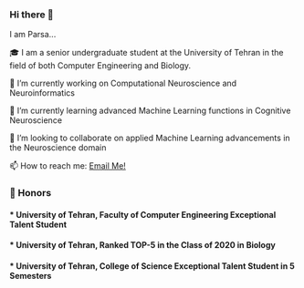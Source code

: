 ### Hi there 👋

I am Parsa...

:mortar_board: I am a senior undergraduate student at the University of Tehran in the field of both Computer Engineering and Biology.

🔭 I’m currently working on Computational Neuroscience and Neuroinformatics

🌱 I’m currently learning advanced Machine Learning functions in Cognitive Neuroscience

👯 I’m looking to collaborate on applied Machine Learning advancements in the Neuroscience domain

📫 How to reach me: [Email Me!](mailto:parsamadinei@gmail.com)

### 🚀 Honors
#### * University of Tehran, Faculty of Computer Engineering Exceptional Talent Student
#### * University of Tehran, Ranked TOP-5 in the Class of 2020 in Biology
#### * University of Tehran, College of Science Exceptional Talent Student in 5 Semesters

<!--
**pmadinei/pmadinei** is a ✨ _special_ ✨ repository because its `README.md` (this file) appears on your GitHub profile.
